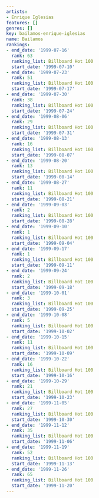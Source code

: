 ```yaml
---
artists:
- Enrique Iglesias
features: []
genres: []
key: bailamos-enrique-iglesias
name: Bailamos
rankings:
- end_date: '1999-07-16'
  rank: 63
  ranking_list: Billboard Hot 100
  start_date: '1999-07-10'
- end_date: '1999-07-23'
  rank: 51
  ranking_list: Billboard Hot 100
  start_date: '1999-07-17'
- end_date: '1999-07-30'
  rank: 38
  ranking_list: Billboard Hot 100
  start_date: '1999-07-24'
- end_date: '1999-08-06'
  rank: 29
  ranking_list: Billboard Hot 100
  start_date: '1999-07-31'
- end_date: '1999-08-13'
  rank: 16
  ranking_list: Billboard Hot 100
  start_date: '1999-08-07'
- end_date: '1999-08-20'
  rank: 13
  ranking_list: Billboard Hot 100
  start_date: '1999-08-14'
- end_date: '1999-08-27'
  rank: 11
  ranking_list: Billboard Hot 100
  start_date: '1999-08-21'
- end_date: '1999-09-03'
  rank: 2
  ranking_list: Billboard Hot 100
  start_date: '1999-08-28'
- end_date: '1999-09-10'
  rank: 1
  ranking_list: Billboard Hot 100
  start_date: '1999-09-04'
- end_date: '1999-09-17'
  rank: 1
  ranking_list: Billboard Hot 100
  start_date: '1999-09-11'
- end_date: '1999-09-24'
  rank: 2
  ranking_list: Billboard Hot 100
  start_date: '1999-09-18'
- end_date: '1999-10-01'
  rank: 3
  ranking_list: Billboard Hot 100
  start_date: '1999-09-25'
- end_date: '1999-10-08'
  rank: 5
  ranking_list: Billboard Hot 100
  start_date: '1999-10-02'
- end_date: '1999-10-15'
  rank: 11
  ranking_list: Billboard Hot 100
  start_date: '1999-10-09'
- end_date: '1999-10-22'
  rank: 16
  ranking_list: Billboard Hot 100
  start_date: '1999-10-16'
- end_date: '1999-10-29'
  rank: 21
  ranking_list: Billboard Hot 100
  start_date: '1999-10-23'
- end_date: '1999-11-05'
  rank: 27
  ranking_list: Billboard Hot 100
  start_date: '1999-10-30'
- end_date: '1999-11-12'
  rank: 35
  ranking_list: Billboard Hot 100
  start_date: '1999-11-06'
- end_date: '1999-11-19'
  rank: 52
  ranking_list: Billboard Hot 100
  start_date: '1999-11-13'
- end_date: '1999-11-26'
  rank: 65
  ranking_list: Billboard Hot 100
  start_date: '1999-11-20'
---
```


